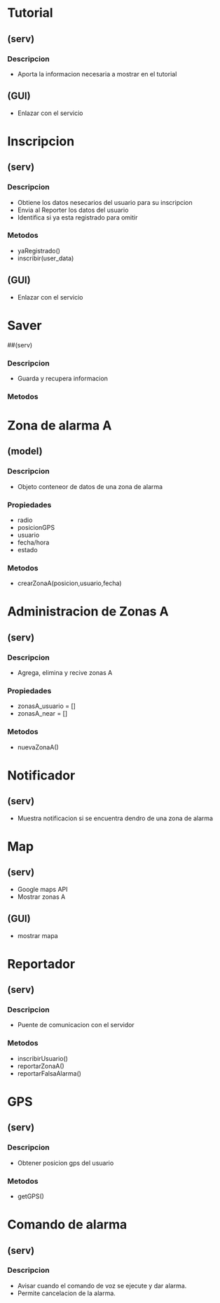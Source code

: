 # Tutorial
## (serv)
### Descripcion
* Aporta la informacion necesaria a mostrar en el tutorial
## (GUI)
* Enlazar con el servicio


# Inscripcion 
## (serv)
### Descripcion
* Obtiene los datos nesecarios del usuario para su inscripcion
* Envia al Reporter los datos del usuario
* Identifica si ya esta registrado para omitir
### Metodos
* yaRegistrado()
* inscribir(user_data)
## (GUI)
* Enlazar con el servicio


# Saver
##(serv)
### Descripcion
* Guarda y recupera informacion
### Metodos


# Zona de alarma A
## (model)
### Descripcion
* Objeto conteneor de datos de una zona de alarma
### Propiedades
* radio
* posicionGPS
* usuario
* fecha/hora
* estado
### Metodos
* crearZonaA(posicion,usuario,fecha)


# Administracion de Zonas A
## (serv)
### Descripcion
* Agrega, elimina y recive zonas A
### Propiedades
* zonasA_usuario = []
* zonasA_near = []
### Metodos
* nuevaZonaA()


# Notificador
## (serv)
* Muestra notificacion si se encuentra dendro de una zona de alarma


# Map
## (serv)
* Google maps API
* Mostrar zonas A
## (GUI)
* mostrar mapa

# Reportador
## (serv)
### Descripcion
* Puente de comunicacion con el servidor
### Metodos
* inscribirUsuario()
* reportarZonaA()
* reportarFalsaAlarma()


# GPS
## (serv)
### Descripcion
* Obtener posicion gps del usuario
### Metodos
* getGPS()


# Comando de alarma
## (serv)
### Descripcion
* Avisar cuando el comando de voz se ejecute y dar alarma.
* Permite cancelacion de la alarma.
